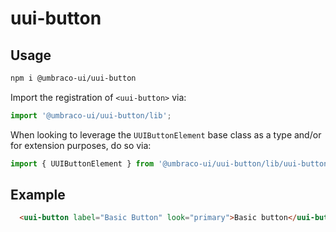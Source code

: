 # uui-button

## Usage

```zsh
npm i @umbraco-ui/uui-button
```

Import the registration of `<uui-button>` via:

```javascript
import '@umbraco-ui/uui-button/lib';
```

When looking to leverage the `UUIButtonElement` base class as a type and/or for extension purposes, do so via:

```javascript
import { UUIButtonElement } from '@umbraco-ui/uui-button/lib/uui-button.element';
```

## Example

```html
  <uui-button label="Basic Button" look="primary">Basic button</uui-button>
```
